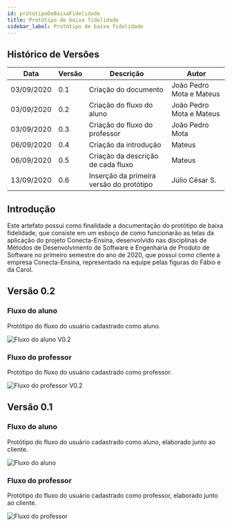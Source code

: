 ```yaml
---
id: prototipoDeBaixaFidelidade
title: Protótipo de baixa fidelidade
sidebar_label: Protótipo de baixa fidelidade
---
```


## Histórico de Versões

| Data | Versão | Descrição | Autor |
|--------|-----------|---------------|---------|
| 03/09/2020 | 0.1 | Criação do documento | João Pedro Mota e Mateus |
| 03/09/2020 | 0.2 | Criação do fluxo do aluno | João Pedro Mota e Mateus |
| 03/09/2020 | 0.3 | Criação do fluxo do professor | João Pedro Mota |
| 06/09/2020 | 0.4 | Criação da introdução | Mateus |
| 06/09/2020 | 0.5 | Criação da descrição de cada fluxo | Mateus |
| 13/09/2020 | 0.6 | Inserção da primeira versão do protótipo | Júlio César S. |

## Introdução

Este artefato possui como finalidade a documentação do protótipo de baixa fidelidade, que consiste em um esboço de como funcionarão as telas da aplicação do projeto Conecta-Ensina, desenvolvido nas disciplinas de Métodos de Desenvolvimento de Software e Engenharia de Produto de Software no primeiro semestre do ano de 2020, que possui como cliente a empresa Conecta-Ensina, representado na equipe pelas figuras do Fábio e da Carol.

## Versão 0.2

### Fluxo do aluno

Protótipo do fluxo do usuário cadastrado como aluno. 

![Fluxo do aluno V0.2](https://raw.githubusercontent.com/fga-eps-mds/2020.1-Conecta-Ensina-Wiki/master/website/static/img/prototypes/prototipo_de_baixa_fidelidade_aluno_v02.svg)

### Fluxo do professor

Protótipo do fluxo do usuário cadastrado como professor. 

![Fluxo do professor V0.2](https://raw.githubusercontent.com/fga-eps-mds/2020.1-Conecta-Ensina-Wiki/master/website/static/img/prototypes/prototipo_de_baixa_fidelidade_professor_v02.svg)

## Versão 0.1

### Fluxo do aluno

Protótipo do fluxo do usuário cadastrado como aluno, elaborado junto ao cliente. 

![Fluxo do aluno](https://raw.githubusercontent.com/fga-eps-mds/2020.1-Conecta-Ensina-Wiki/master/website/static/img/prototypes/prototipo_de_baixa_fidelidade_aluno_v01.svg)

### Fluxo do professor

Protótipo do fluxo do usuário cadastrado como professor, elaborado junto ao cliente. 

![Fluxo do professor](https://raw.githubusercontent.com/fga-eps-mds/2020.1-Conecta-Ensina-Wiki/master/website/static/img/prototypes/prototipo_de_baixa_fidelidade_professor_v01.svg)
